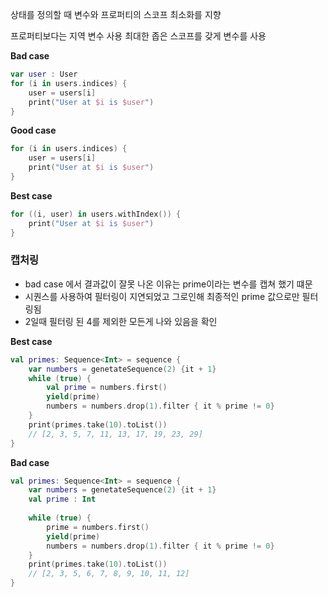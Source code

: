 
상태를 정의할 때 변수와 프로퍼티의 스코프 최소화를 지향 

프로퍼티보다는 지역 변수 사용
최대한 좁은 스코프를 갖게 변수를 사용

**Bad case**
```Kotlin
var user : User
for (i in users.indices) {
	user = users[i]
	print("User at $i is $user")
}
```

**Good case**
```Kotlin
for (i in users.indices) {
	user = users[i]
	print("User at $i is $user")
}
```

**Best case**
```Kotlin
for ((i, user) in users.withIndex()) {
	print("User at $i is $user")
}
```


### 캡처링
- bad case 에서 결과값이 잘못 나온 이유는 prime이라는 변수를 캡쳐 했기 떄문
- 시퀀스를 사용하여 필터링이 지연되었고 그로인해 최종적인 prime 값으로만 필터링됨
- 2일때 필터링 된 4를 제외한 모든게 나와 있음을 확인

**Best case**
```Kotlin
val primes: Sequence<Int> = sequence {
	var numbers = genetateSequence(2) {it + 1}
	while (true) {
		val prime = numbers.first()
		yield(prime)
		numbers = numbers.drop(1).filter { it % prime != 0}
	}
	print(primes.take(10).toList())
	// [2, 3, 5, 7, 11, 13, 17, 19, 23, 29]
}
```

**Bad case**
```Kotlin
val primes: Sequence<Int> = sequence {
	var numbers = genetateSequence(2) {it + 1}
	val prime : Int
	
	while (true) {
		prime = numbers.first()
		yield(prime)
		numbers = numbers.drop(1).filter { it % prime != 0}
	}
	print(primes.take(10).toList())
	// [2, 3, 5, 6, 7, 8, 9, 10, 11, 12]
}
```
